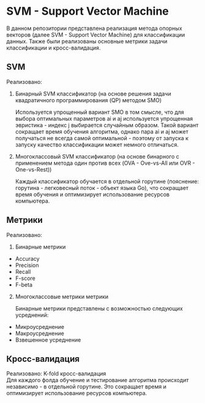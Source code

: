 ﻿# SVM - Support Vector Machine
 
В данном репозитории представлена реализация метода опорных векторов (далее SVM - Support Vector Machine) для классификации данных.
Также были реализованы основные метрики задачи классификации и кросс-валидация.

## SVM

Реализовано:
1. Бинарный SVM классификатор (на основе решения задачи квадратичного программирования (QP) методом SMO)

   Используется упрощенный вариант SMO в том смысле, что для выбора оптимальных параметров ai и aj используется упрощенная эвристика - индекс j выбирается   случайным образом. Такой вариант сокращает время обучения алгоритма, однако пара ai и aj может получаться не всегда самой оптимальной - поэтому от запуска к запуску качество классификации может немного отличаться.
   
2. Многоклассовый SVM классификатор (на основе бинарного с применением метода один против всех (OVA - Ove-vs-All или OVR - One-vs-Rest))

   Каждый классификатор обучается в отдельной горутине (пояснение: горутина - легковесный поток - объект языка Go), что сокращает время обучения и оптимизирует использование ресурсов компьютера.

## Метрики

Реализовано:
1. Бинарные метрики
  * Accuracy
  * Precision
  * Recall
  * F-score
  * F-beta
2. Многоклассовые метрики метрики

    Бинарные метрики представлены с возможностью следующих усреднений:
  * Микроусреднение
  * Макроусреднение
  * Взвешенное усреднение

## Кросс-валидация

Реализовано:
K-fold кросс-валидация\
Для каждого фолда обучение и тестирование алгоритма происходит независимо - в отдельной горутине. Это сокращает время и оптимизирует использование ресурсов компьютера.

